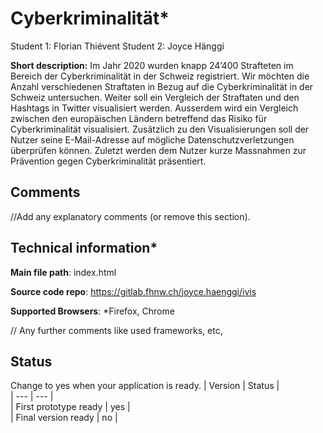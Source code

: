 # Cyberkriminalität*

Student 1: Florian Thiévent
Student 2: Joyce Hänggi

**Short description:**
Im Jahr 2020 wurden knapp 24’400 Strafteten im Bereich der Cyberkriminalität in der Schweiz registriert.
Wir möchten die Anzahl verschiedenen Straftaten in Bezug auf die Cyberkriminalität in der Schweiz untersuchen. Weiter soll ein Vergleich der Straftaten und den Hashtags in Twitter visualisiert werden. Ausserdem wird ein Vergleich zwischen den europäischen Ländern betreffend das Risiko für Cyberkriminalität visualisiert.
Zusätzlich zu den Visualisierungen soll der Nutzer seine E-Mail-Adresse auf mögliche Datenschutzverletzungen überprüfen können.
Zuletzt werden dem Nutzer kurze Massnahmen zur Prävention gegen Cyberkriminalität präsentiert.


## Comments
//Add any explanatory comments (or remove this section).

## Technical information*
**Main file path**: index.html

**Source code repo**: https://gitlab.fhnw.ch/joyce.haenggi/ivis

**Supported Browsers**: *Firefox, Chrome

// Any further comments like used frameworks, etc,

## Status
Change to yes when your application is ready.
| Version | Status |  
| --- | --- |  
| First prototype ready | yes |  
| Final version ready  | no |  
